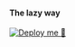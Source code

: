 #### The lazy way 

[![Deploy me 🥺](https://www.herokucdn.com/deploy/button.svg)](https://www.heroku.com/deploy?template=https://github.com/amthespy/unzipp)
